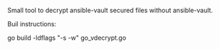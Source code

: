 Small tool to decrypt ansible-vault secured files without ansible-vault.

Buil instructions:

go build -ldflags "-s -w" go_vdecrypt.go
